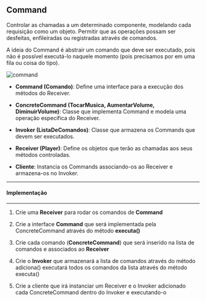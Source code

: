 ## Command

Controlar as chamadas a um determinado componente, modelando cada requisição como um objeto. Permitir que as operações possam ser desfeitas,
enfileiradas ou registradas através de comandos.

A ideia do Command é abstrair um comando que deve ser executado, pois não é possível executá-lo naquele momento (pois precisamos por em uma fila
ou coisa do tipo).

![command](https://cloud.githubusercontent.com/assets/14116020/26088703/074c85da-39cf-11e7-9d2e-c3f46662c6c2.png)

* **Command (Comando)**: Define uma interface para a execução dos métodos do Receiver.

* **ConcreteCommand (TocarMusica, AumentarVolume, DiminuirVolume)**: Classe que implementa Command e modela uma operação específica do Receiver.

* **Invoker (ListaDeComandos)**: Classe que armazena os Commands que devem ser executados.

* **Receiver (Player)**: Define os objetos que terão as chamadas aos seus métodos controladas.

* **Cliente**: Instancia os Commands associando-os ao Receiver e armazena-os no Invoker.

***
#### Implementação
***

1. Crie uma **Receiver** para rodar os comandos de **Command**

2. Crie a interface **Command** que será implementada pela ConcreteCommand através do método **executa()**

3. Crie cada comando (**ConcreteCommand**) que será inserido na lista de comandos e associados ao **Receiver**

4. Crie o **Invoker** que armazenará a lista de comandos através do método adiciona() executará todos os comandos da lista através do método
   executa()

5. Crie a cliente que irá instanciar um Receiver e o Invoker adicionado cada ConcreteCommand dentro do Invoker e executando-o


